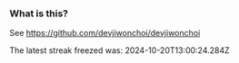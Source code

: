 
### What is this?

See https://github.com/devjiwonchoi/devjiwonchoi

The latest streak freezed was: 2024-10-20T13:00:24.284Z
